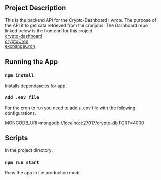 ## Project Description

This is the backend API for the Crypto-Dashboard I wrote. The purpose of the API it to get data retrieved from the cronjobs. The Dashboard repo linked below is the frontend for this project
<br/>
[crypto-dashboard](https://github.com/EstianD/crypto-dashboard)<br/>
[cryptoCron](https://github.com/EstianD/crypto-cron-no-express)<br/>
[exchangeCron](https://github.com/EstianD/exchange-cron-no-express)<br/>

## Running the App

### `npm install`

Installs dependancies for app.

### `Add .env file`

For the cron to run you need to add a .env file with the following configurations.

MONGODB_URI=mongodb://localhost:27017/crypto-db
PORT=4000

## Scripts

In the project directory:

### `npm run start`

Runs the app in the production mode.
